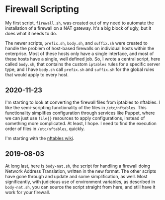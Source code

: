 # Firewall Scripting

My first script, `firewall.sh`, was created out of my need to automate
the installation of a firewall on a NAT gateway. It's a big block of
ugly, but it does what it needs to do.

The newer scripts, `prefix.sh`, `body.sh`, and `suffix.sh` were created
to handle the problem of host-based firewalls on individual hosts
within the enterprise. Most of these hosts only have a single
interface, and most of these hosts have a single, well defined job. So,
I wrote a central script, here called `body.sh`, that contains the
custom `iptables` rules for a specific server type, and I have
`body.sh` call `prefix.sh` and `suffix.sh` for the global rules that
would apply to every host.

## 2020-11-23

I'm starting to look at converting the firewall files from iptables
to nftables. I like the semi-scripting functionality of the files in
`/etc/nftables`. This functionality simplifies configuration through
services like Puppet, where we can just use `file{}` resources to
apply configurations, instead of something more complicated. At least,
I hope. I need to find the execution order of files in
`/etc/nftables`, quickly.

I'm starting with the [nftables wiki][1].

[1]: https://wiki.nftables.org/wiki-nftables/index.php/Main_Page

## 2019-08-03

At long last, here is `body-nat.sh`, the script for handling a firewall
doing Network Address Translation, written in the new
format. The other scripts have gone through and update and some
simplification, as well. Most significantly, with judicious use of
environment variables, as described in `body-nat.sh`, you can source
the script straight from here, and still have it work for your firewall.

